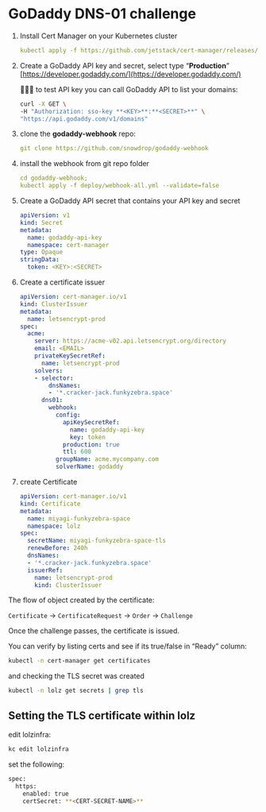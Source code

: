 # GoDaddy DNS-01 challenge

1. Install Cert Manager on your Kubernetes cluster
    
    ```yaml
    kubectl apply -f https://github.com/jetstack/cert-manager/releases/download/v1.6.1/cert-manager.yaml
    ```
    
2. Create a GoDaddy API key and secret, select type “**Production**”
[https://developer.godaddy.com/](https://developer.godaddy.com/)
    
    <aside>
    👨🏻‍⚕️ to test API key you can call GoDaddy API to list your domains:
    
    ```bash
    curl -X GET \
    -H "Authorization: sso-key **<KEY>**:**<SECRET>**" \
    "https://api.godaddy.com/v1/domains"
    ```
    
    </aside>
    
3. clone the **godaddy-webhook** repo:
    
    ```yaml
    git clone https://github.com/snowdrop/godaddy-webhook
    ```
    

1. install the webhook from git repo folder
    
    ```yaml
    cd godaddy-webhook;
    kubectl apply -f deploy/webhook-all.yml --validate=false
    ```
    
2. Create a GoDaddy API secret that contains your API key and secret
    
    ```yaml
    apiVersion: v1
    kind: Secret
    metadata:
      name: godaddy-api-key
      namespace: cert-manager
    type: Opaque
    stringData:
      token: <KEY>:<SECRET>
    ```
    

1. Create a certificate issuer
    
    ```yaml
    apiVersion: cert-manager.io/v1
    kind: ClusterIssuer
    metadata:
      name: letsencrypt-prod
    spec:
      acme:
        server: https://acme-v02.api.letsencrypt.org/directory 
        email: <EMAIL>
        privateKeySecretRef:
          name: letsencrypt-prod
        solvers:
        - selector:
            dnsNames:
            - '*.cracker-jack.funkyzebra.space'
          dns01:
            webhook:
              config:
                apiKeySecretRef:
                  name: godaddy-api-key
                  key: token
                production: true
                ttl: 600
              groupName: acme.mycompany.com
              solverName: godaddy
    ```
    
2. create Certificate
    
    ```yaml
    apiVersion: cert-manager.io/v1
    kind: Certificate
    metadata:
      name: miyagi-funkyzebra-space
      namespace: lolz
    spec:
      secretName: miyagi-funkyzebra-space-tls
      renewBefore: 240h
      dnsNames:
      - '*.cracker-jack.funkyzebra.space'
      issuerRef:
        name: letsencrypt-prod
        kind: ClusterIssuer
    ```
    

The flow of object created by the certificate:

`Certificate` → `CertificateRequest` → `Order` → `Challenge`

Once the challenge passes, the certificate is issued.

You can verify by listing certs and see if its true/false in “Ready” column:

```bash
kubectl -n cert-manager get certificates
```

and checking the TLS secret was created

```bash
kubectl -n lolz get secrets | grep tls
```

## Setting the TLS certificate within lolz

edit lolzinfra:

```bash
kc edit lolzinfra
```

set the following:

```bash
spec:
  https:
    enabled: true
    certSecret: **<CERT-SECRET-NAME>**
```